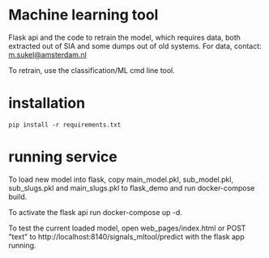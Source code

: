 # Machine learning tool

Flask api and the code to retrain the model, which requires data, both extracted out of SIA and some dumps out of old systems. For data, contact: m.sukel@amsterdam.nl

To retrain, use the classification/ML cmd line tool.

# installation
```
pip install -r requirements.txt
```

# running service

To load new model into flask, copy main_model.pkl, sub_model.pkl, sub_slugs.pkl and main_slugs.pkl to flask_demo and run docker-compose build.

To activate the flask api run docker-compose up -d.

To test the current loaded model, open web_pages/index.html or POST "text" to http://localhost:8140/signals_mltool/predict with the flask app running.
